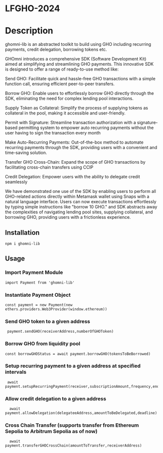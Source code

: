 # LFGHO-2024
# Description

ghomni-lib is an abstracted toolkit to build using GHO including recurring payments, credit delegation, borrowing tokens etc.

GHOmni introduces a comprehensive SDK (Software Development Kit) aimed at simplifying and streamlining GHO payments. This innovative SDK is designed to offer a range of ready-to-use method like:

Send GHO: Facilitate quick and hassle-free GHO transactions with a simple function call, ensuring efficient peer-to-peer transfers.

Borrow GHO: Enable users to effortlessly borrow GHO directly through the SDK, eliminating the need for complex lending pool interactions.

Supply Token as Collateral: Simplify the process of supplying tokens as collateral in the pool, making it accessible and user-friendly.

Permit with Signature: Streamline transaction authorization with a signature-based permitting system to empower auto recurring payments without the user having to sign the transaction every month

Make Auto-Recurring Payments: Out-of-the-box method to automate recurring payments through the SDK, providing users with a convenient and time-saving solution.

Transfer GHO Cross-Chain: Expand the scope of GHO transactions by facilitating cross-chain transfers using CCIP

Credit Delegation: Empower users with the ability to delegate credit seamlessly

We have demonstrated one use of the SDK by enabling users to perform all GHO-related actions directly within Metamask wallet using Snaps with a natural language interface. Users can now execute transactions effortlessly by typing simple instructions like "borrow 10 GHO." and SDK abstracts away the complexities of navigating lending pool sites, supplying collateral, and borrowing GHO, providing users with a frictionless experience.

## Installation

```console
npm i ghomni-lib
```

## Usage

### Import Payment Module
```console
import Payment from 'ghomni-lib'
```

### Instantiate Payment Object
```console
const payment = new Payment(new ethers.providers.Web3Provider(window.ethereum))
```

### Send GHO token to a given address
```console
 payment.sendGHO(receiverAddress,numberOfGHOToken)
```

### Borrow GHO from liquidity pool
```console
const borrowGHOStatus = await payment.borrowGHO(tokensToBeBorrowed)
```

### Setup recurring payment to a given address at specified intervals
```console
 await payment.setupRecurringPayment(receiver,subscriptionAmount,frequency,endTime)
```

### Allow credit delegation to a given address
```console
  await payment.allowDelegation(delegateeAddress,amountToBeDelegated,deadline)
```

### Cross Chain Transfer (supports transfer from Ethereum Sepolia to Arbitrum Sepolia as of now)
```console
  await payment.transferGHOCrossChain(amountToTransfer,receiverAddress)
```



